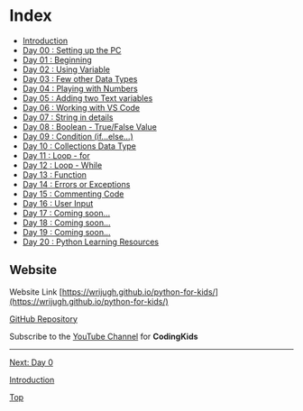 # Index

- [Introduction](00-anIntro.md)
- [Day 00 : Setting up the PC](00-day00.md)
- [Day 01 : Beginning](01-day01.md)
- [Day 02 : Using Variable](02-day02.md)
- [Day 03 : Few other Data Types](03-day03.md)
- [Day 04 : Playing with Numbers](04-day04.md)
- [Day 05 : Adding two Text variables](05-day05.md)
- [Day 06 : Working with VS Code](06-day06.md)
- [Day 07 : String in details](07-day07.md)
- [Day 08 : Boolean - True/False Value](08-day08.md)
- [Day 09 : Condition (if...else...)](09-day09.md)
- [Day 10 : Collections Data Type](10-day10.md)
- [Day 11 : Loop - for](11-day11.md)
- [Day 12 : Loop - While](12-day12.md)
- [Day 13 : Function](13-day13.md)
- [Day 14 : Errors or Exceptions](14-day14.md)
- [Day 15 : Commenting Code](15-day15.md)
- [Day 16 : User Input](16-day16.md)
- [Day 17 : Coming soon...](17-day17.md)
- [Day 18 : Coming soon...](18-day18.md)
- [Day 19 : Coming soon...](19-day19.md)
- [Day 20 : Python Learning Resources](20-day20.md)

<!--
    User Input,
    Module, 
     
    Class 
    Putting it together by making a calc -->

## Website

Website Link [https://wrijugh.github.io/python-for-kids/](https://wrijugh.github.io/python-for-kids/)

[GitHub Repository](https://github.com/wrijugh/python-for-kids)

Subscribe to the [YouTube Channel](https://www.youtube.com/playlist?list=PLH60I37xI-jmDGHF1S_2ld5Gb7x0tP0Fp) for **CodingKids**

---

[Next: Day 0](00-day00.md)

[Introduction](00-anIntro.md)

[Top](#index)
